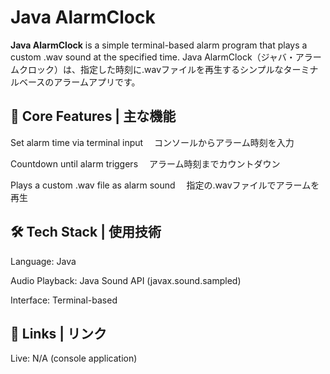 # Java AlarmClock
**Java AlarmClock** is a simple terminal-based alarm program that plays a custom .wav sound at the specified time.
Java AlarmClock（ジャバ・アラームクロック）は、指定した時刻に.wavファイルを再生するシンプルなターミナルベースのアラームアプリです。

## 🔧 Core Features | 主な機能
Set alarm time via terminal input
　コンソールからアラーム時刻を入力

Countdown until alarm triggers
　アラーム時刻までカウントダウン

Plays a custom .wav file as alarm sound
　指定の.wavファイルでアラームを再生

## 🛠 Tech Stack | 使用技術
Language: Java

Audio Playback: Java Sound API (javax.sound.sampled)

Interface: Terminal-based

## 🔗 Links | リンク
Live: N/A (console application)
